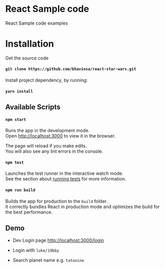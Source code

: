 # React Sample code

React Sample code examples

# Installation

Get the source code

#### `git clone https://github.com/bhavinsa/react-star-wars.git`

Install project dependency, by running:

#### `yarn install`

## Available Scripts

#### `npm start`

Runs the app in the development mode.<br>
Open [http://localhost:3000](http://localhost:3000) to view it in the browser.

The page will reload if you make edits.<br>
You will also see any lint errors in the console.

#### `npm test`

Launches the test runner in the interactive watch mode.<br>
See the section about [running tests](#running-tests) for more information.

#### `npm run build`

Builds the app for production to the `build` folder.<br>
It correctly bundles React in production mode and optimizes the build for the best performance.

## Demo

* Dev Login page [http://localhost:3000/login](http://localhost:3000/login)

* Login with `luke/19bby`
* Search planet name e.g. `tatooine`
